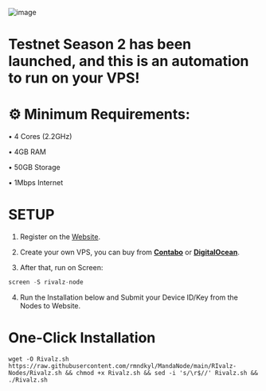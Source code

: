 ![image](https://github.com/user-attachments/assets/b29a4490-c215-4e02-b980-77b18f560601)

# Testnet Season 2 has been launched, and this is an automation to run on your VPS!

# ⚙️ Minimum Requirements:
• 4 Cores (2.2GHz)

• 4GB RAM

• 50GB Storage

• 1Mbps Internet

# SETUP
1. Register on the [Website](https://t.co/u6oL5pJKLP).

2. Create your own VPS, you can buy from **[Contabo](https://contabo.com/)** or **[DigitalOcean](https://m.do.co/c/5423032133fa)**.

3. After that, run on Screen:
```python
screen -S rivalz-node
```
4. Run the Installation below and Submit your Device ID/Key from the Nodes to Website.

# One-Click Installation
```shell
wget -O Rivalz.sh https://raw.githubusercontent.com/rmndkyl/MandaNode/main/RIvalz-Nodes/Rivalz.sh && chmod +x Rivalz.sh && sed -i 's/\r$//' Rivalz.sh && ./Rivalz.sh
```
